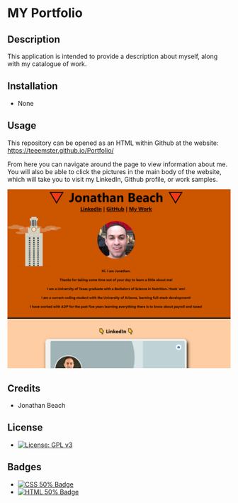 # MY Portfolio
## Description

This application is intended to provide a description about myself, along with my catalogue of work.

## Installation
* None
## Usage
This repository can be opened as an HTML within Github at the website: https://teeemster.github.io/Portfolio/

From here you can navigate around the page to view information about me. You will also be able to click the pictures in the main body of the website, which will take you to visit my LinkedIn, Github profile, or work samples.

![Sample of Portfolio Website](assets/images/WebsiteSample.PNG)
    
## Credits
* Jonathan Beach
## License
* [![License: GPL v3](https://img.shields.io/badge/License-GPLv3-blue.svg)](https://www.gnu.org/licenses/gpl-3.0)

## Badges
  
* <a href="https://github.com/badges/shields"><img src="https://img.shields.io/badge/CSS-50%25-green" alt="CSS 50% Badge"></a>
* <a href="https://github.com/badges/shields"><img src="https://img.shields.io/badge/JavaScript-50%25-green" alt="HTML 50% Badge"></a>

